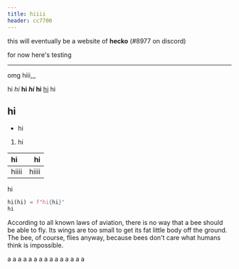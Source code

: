 ```yaml
---
title: hiiii
header: cc7700
---
```


this will eventually be a website of **hecko** (#8977 on discord)

for now here's testing

---

omg hiii,,,

hi *hi* **hi** ***hi*** __hi__ [hi](/a/b)
hi

## hi

- hi

1. hi

| hi | hi |
| :- | -: |
| hiiii | hiiii |

hi

```python
hi(hi) = f"hi{hi}"
hi
```

According to all known laws of aviation, there is no way that a bee should be able to fly. Its wings are too small to get its fat little body off the ground. The bee, of course, flies anyway, because bees don't care what humans think is impossible.

a
a
a
a
a
a
a
a
a
a
a
a
a
a
a